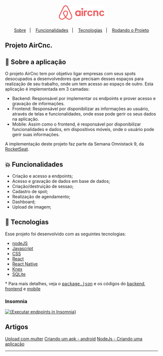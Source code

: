 <h1 align="center">
    <img alt="AirCnc Frontend" title="#delicinha" src="https://github.com/brigor7/airCnc/blob/master/logo.png" width="150px" />
</h1>

<p align="center">
  <a href="#rocket-sobre">Sobre</a>&nbsp;&nbsp;&nbsp;|&nbsp;&nbsp;&nbsp;
  <a href="#collision-funcionalidades">Funcionalidades</a>&nbsp;&nbsp;&nbsp;|&nbsp;&nbsp;&nbsp;
   <a href="#rocket-tecnologias">Tecnologias</a>&nbsp;&nbsp;&nbsp;|&nbsp;&nbsp;&nbsp;
  <a href="#zap-rodando-o-projeto">Rodando o Projeto</a>
</p>

<h2>
<strong>Projeto</strong> AirCnc.
</h2>

## 🚀 Sobre a aplicação

O projeto AirCnc tem por objetivo ligar empresas com seus spots desocupados a desenvolvedores que precisam desses espaços para realização de seu trabalho, onde um tem acesso ao espaço de outro.
Esta aplicação é implementada em 3 camadas:

- Backend: Responsável por implementar os endpoints e prover acesso e gravação de informações.
- Frontend: Responsável por disponibilizar as informações ao usuário, através de telas e funcionalidades, onde esse pode gerir os seus dados na aplicação.
- Mobile: Assim como o frontend, é responsável por disponibilizar funcionalidades e dados, em dispositivos móveis, onde o usuário pode gerir suas informações.

A implementação deste projeto faz parte da Semana Omnistack 9, da [RocketSeat](https://rocketseat.com.br/).

## :collision: Funcionalidades

- Criação e acesso a endpoints;
- Acesso e gravação de dados em base de dados;
- Criação/destruição de sessao;
- Cadastro de spot;
- Realização de agendamento;
- Dashboard;
- Upload de imagem;

## :rocket: Tecnologias

Esse projeto foi desenvolvido com as seguintes tecnologias:

- [nodeJS](https://developer.mozilla.org/en-US/docs/Web/CSS/Reference)
- [Javascript](https://developer.mozilla.org/pt-BR/docs/Web/JavaScript)
- [CSS](https://developer.mozilla.org/en-US/docs/Web/CSS/Reference)
- [React](https://reactjs.org/)
- [React Native](https://reactnative.dev/)
- [Knex](http://knexjs.org/)
- [SQLite](https://www.sqlite.org/)

\* Para mais detalhes, veja o <kbd>[package.json](./package.json)</kbd> e os códigos do [backend](https://github.com/brigor7/airCnc/tree/master/backend), [frontend](https://github.com/brigor7/airCnc/tree/master/frontend) e [mobile](https://github.com/brigor7/airCnc/tree/master/mobile)

### Insomnia

[![{Executar endpoints in Insomnia}](https://insomnia.rest/images/run.svg)](https://insomnia.rest/run/?label=AirCnc%20API&uri=https%3A%2F%2Fraw.githubusercontent.com%2Fbrigor7%2FairCnc%2Fmaster%2Fbackend%2Fsrc%2Fassets%2FInsomnia_AirCnc.json)

## Artigos

[Upload com multer](https://www.notion.so/Upload-com-multer-032164158bcb4c0a9acc90ed9db08c13)
[Criando um apk - android](https://www.notion.so/Criando-um-arquivo-APK-android-usando-o-expo-io-f90757e8057b41e7bb4f3d1aed3344e1)
[NodeJs - Criando uma aplicação](https://www.notion.so/NodeJs-Criando-uma-aplica-o-5c12f27beccb45809babd077ec81725c)

---
